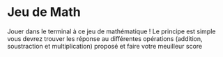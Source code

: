 # Jeu de Math

Jouer dans le terminal à ce jeu de mathématique !
Le principe est simple vous devrez trouver les réponse au différentes opérations (addition, soustraction et multiplication) proposé et faire votre meuilleur score

